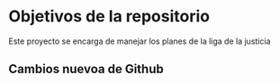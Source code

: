 # Objetivos de la repositorio

Este proyecto se encarga de manejar los planes de la liga de la justicia


## Cambios nuevoa de Github
